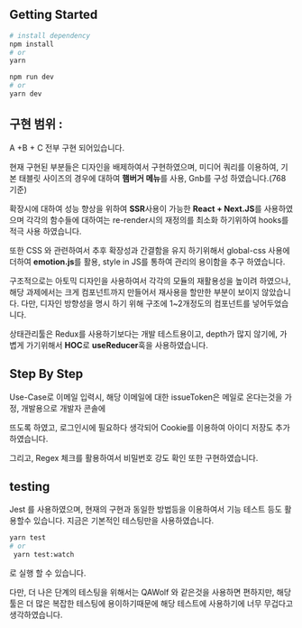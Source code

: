 ## Getting Started

```bash
# install dependency
npm install
# or
yarn

npm run dev
# or
yarn dev
```

## 구현 범위 :

A +B + C 전부 구현 되어있습니다.

현재 구현된 부분들은 디자인을 배제하여서 구현하였으며, 미디어 쿼리를 이용하여, 기본 태블릿 사이즈의 경우에 대하여 **햄버거 메뉴**를 사용, Gnb를 구성 하였습니다.(768 기준)

확장시에 대하여 성능 향상을 위하여 **SSR**사용이 가능한 **React + Next.JS**를 사용하였으며 각각의 함수들에 대하여는 re-render시의 재정의를 최소화 하기위하여 hooks를 적극 사용 하였습니다.

또한 CSS 와 관련하여서 추후 확장성과 간결함을 유지 하기위해서 global-css 사용에 더하여 **emotion.js**를 활용, style in JS를 통하여 관리의 용이함을 추구 하였습니다.

구조적으로는 아토믹 디자인을 사용하여서 각각의 모듈의 재활용성을 높이려 하였으나, 해당 과제에서는 크게 컴포넌트까지 만들어서 재사용을 할만한 부분이 보이지 않았습니다. 다만, 디자인 방향성을 명시 하기 위해 구조에 1~2개정도의 컴포넌트를 넣어두었습니다.

상태관리툴은 Redux를 사용하기보다는 개발 테스트용이고, depth가 많지 않기에, 가볍게 가기위해서 **HOC**로 **useReducer**훅을 사용하였습니다.

## Step By Step

Use-Case로 이메일 입력시, 해당 이메일에 대한 issueToken은 메일로 온다는것을 가정, 개발용으로 개발자 콘솔에

뜨도록 하였고, 로그인시에 필요하다 생각되어 Cookie를 이용하여 아이디 저장도 추가하였습니다.

그리고, Regex 체크를 활용하여서 비밀번호 강도 확인 또한 구현하였습니다.

## testing

Jest 를 사용하였으며, 현재의 구현과 동일한 방법등을 이용하여서 기능 테스트 등도 활용할수 있습니다. 지금은 기본적인 테스팅만을 사용하였습니다.

```bash
yarn test
# or
 yarn test:watch
```

로 실행 할 수 있습니다.

다만, 더 나은 단계의 테스팅을 위해서는 QAWolf 와 같은것을 사용하면 편하지만, 해당 툴은 더 많은 복잡한 테스팅에 용이하기때문에 해당 테스트에 사용하기에 너무 무겁다고 생각하였습니다.
